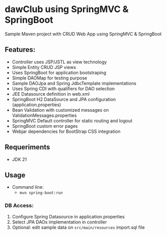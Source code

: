 dawClub using SpringMVC & SpringBoot
==========

Sample Maven project with CRUD Web App using SpringMVC & SpringBoot

Features:
-------------
- Controller uses JSP/JSTL as view technology 
- Simple Entity CRUD JSP views
- Uses SpringBoot for application bootstraping
- Simple DAOMap for testing purpose
- Sample DAOJpa and Spring JdbcTemplate implementations
- Uses Spring CDI with qualifiers for DAO selection
- JEE Datasource definition in web.xml
- SpringBoot H2 DataSource and JPA configuration (application.properties)
- Bean Validation with customized messages on ValidationMessages.properties
- SpringMVC Default controller for static routing and logout
- SpringBoot custom error pages
- Webjar dependencies for BootStrap CSS integration

## Requeriments

- JDK 21

## Usage
- Command line: 
  - ``mvn spring-boot:run``

### DB Access:
1. Configure Spring Datasource in application.properties
3. Select JPA DAOs implementation in controller
4. Optional: edit sample data on `src/main/resources` import.sql file
